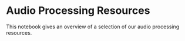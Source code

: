 # Audio Processing Resources
This notebook gives an overview of a selection of our audio processing resources.
